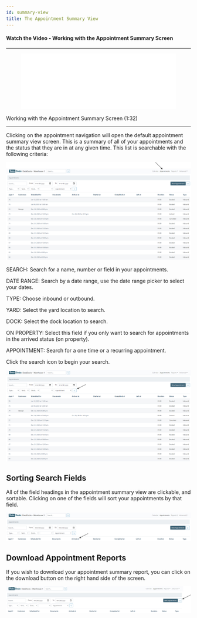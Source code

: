 ```yaml
---
id: summary-view
title: The Appointment Summary View
---
```


#### Watch the Video - Working with the Appointment Summary Screen

***
<figure class="video-container">
  <iframe src="//www.youtube.com/embed/6pmcD4UMmlo" frameborder="0" allowfullscreen width="100%"></iframe>
</figure>


Working with the Appointment Summary Screen (1:32)
***

Clicking on the appointment navigation will open the default appointment summary view screen. This is a summary of all of your appointments and the status that they are in at any given time. This list is searchable with the following criteria: 

![Main Screen](/img/docs/appointments/appts-nav-main.jpg)

SEARCH: Search for a name, number or field in your appointments. 

DATE RANGE: Search by a date range, use the date range picker to select your dates. 

TYPE: Choose inbound or outbound.

YARD: Select the yard location to search. 

DOCK: Select the dock location to search. 

ON PROPERTY: Select this field if you only want to search for appointments in the arrived status (on property). 

APPOINTMENT: Search for a one time or a recurring appointment.

Click the search icon to begin your search. 

![Search Appointments](/img/docs/appointments/appts-search.jpg)

## Sorting Search Fields

All of the field headings in the appointment summary view are clickable, and sortable. Clicking on one of the fields will sort your appointments by that field. 

![Sorting Appointments](/img/docs/appointments/appts-nav-search-sort.jpg)

## Download Appointment Reports

If you wish to download your appointment summary report, you can click on the download button on the right hand side of the screen. 

![Download Appointments](/img/docs/appointments/appts-nav-dl.jpg)

